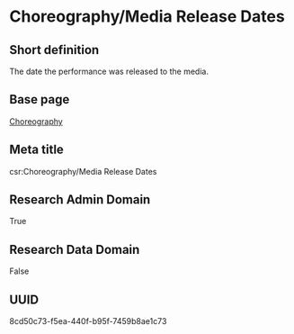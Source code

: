 # Choreography/Media Release Dates
## Short definition
The date the performance was released to the media.
## Base page
[Choreography](../Objects/Choreography.md)
## Meta title
csr:Choreography/Media Release Dates
## Research Admin Domain
True
## Research Data Domain
False
## UUID
8cd50c73-f5ea-440f-b95f-7459b8ae1c73
